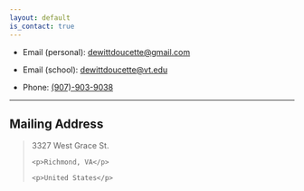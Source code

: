 ```yaml
---
layout: default
is_contact: true
---
```


* Email (personal): [dewittdoucette@gmail.com](mailto:dewittdoucette@gmail.com)
* Email (school): [dewittdoucette@vt.edu](mailto:dewittdoucette@vt.edu)

* Phone: [(907)-903-9038](tel:(907)-903-9038)

---

## Mailing Address

<blockquote>
    <p>3327 West Grace St.</p>

    <p>Richmond, VA</p>

    <p>United States</p>
</blockquote>